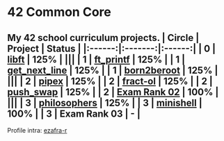 # 42 Common Core
My 42 school curriculum projects.
| Circle | Project | Status |
|:------:|:-------:|:------:|
| 0 | [**libft**](./libft) | **125%** |
|||
| 1 | [**ft_printf**](./ft_printf) | **125%** |
| 1 | [**get_next_line**](./get_next_line) | **125%** |
| 1 | [**born2beroot**](./Born2beroot) | **125%**  |
|||
| 2 | [**pipex**](./pipex) | **125%** |
| 2 | [**fract-ol**](./fract-ol) | **125%** |
| 2 | [**push_swap**](./push_swap) | **125%** |
| 2 | [**Exam Rank 02**](./exam_rank_02) | **100%** |
|||
| 3 | [**philosophers**](./philosophers) | **125%** |
| 3 | [**minishell**](https://github.com/zafraedu/minishell) | **100%** |
| 3 | **Exam Rank 03** | - |
---
Profile intra: [ezafra-r](https://profile.intra.42.fr/users/ezafra-r)
